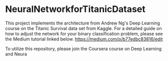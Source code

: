 # NeuralNetworkforTitanicDataset
This project implements the architecture from Andrew Ng's Deep Learning course on the Titanic Survival data set from Kaggle. For a detailed guide on how to adjust the network for your binary classification problem, please see the Medium tutorial linked below.
https://medium.com/p/b77edbc83816/edit

To utilize this repository, please join the Coursera course on Deep Learning and Neura